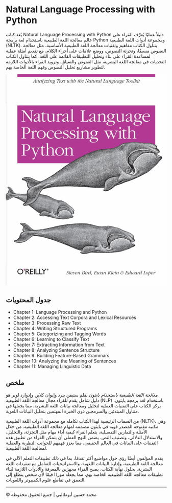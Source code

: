 <!-- ©©©©©©©©©©©©©©©©©©©©©©©© All Rights Are Reserved By Muhammad Husain Abootalebi ©©©©©©©©©©©©©©©©©©©©©©©©©©©©©©©©©© -->

# Natural Language Processing with Python

يُعد كتاب Natural Language Processing with Python دليلاً عمليًا يُعرِّف القراء على عالم معالجة اللغة الطبيعية باستخدام لغة برمجة Python ومجموعة أدوات اللغة الطبيعية (NLTK). يتناول الكتاب مفاهيم وتقنيات معالجة اللغة الطبيعية الأساسية، مثل معالجة النصوص مسبقًا، وتجزئة النصوص، ووضع علامات على أجزاء الكلام، مع تقديم أمثلة عملية لمساعدة القراء على بناء وتحليل التطبيقات القائمة على اللغة. كما يتناول الكتاب التحديات في معالجة اللغة البشرية، مثل الغموض والسياق، وتزويد القراء بالأدوات اللازمة لتطوير مشاريع تحليل النصوص وفهم اللغة الخاصة بهم.

![Natural Language Processing with Python](../../assets/Books/Book%20Covers/2%20-%201%20-%20Natural%20Language%20Processing%20with%20Python.png)

## جدول المحتويات

- Chapter 1: Language Processing and Python
- Chapter 2: Accessing Text Corpora and Lexical Resources
- Chapter 3: Processing Raw Text
- Chapter 4: Writing Structured Programs
- Chapter 5: Categorizing and Tagging Words
- Chapter 6: Learning to Classify Text
- Chapter 7: Extracting Information from Text
- Chapter 8: Analyzing Sentence Structure
- Chapter 9: Building Feature-Based Grammars
- Chapter 10: Analyzing the Meaning of Sentences
- Chapter 11: Managing Linguistic Data

## ملخص

*معالجة اللغة الطبيعية باستخدام بايثون* بقلم ستيفن بيرد وإيوان كلاين وإدوارد لوبر هو دليل شامل يقدم للقراء مجال معالجة اللغة الطبيعية (NLP) باستخدام لغة برمجة بايثون. يركز الكتاب على التقنيات العملية لتحليل ومعالجة بيانات اللغة البشرية، مما يجعلها في متناول المبتدئين والمبرمجين ذوي الخبرة المهتمين بتحليل البيانات اللغوية.

من السمات الرئيسية لهذا الكتاب تكامله مع مجموعة أدوات اللغة الطبيعية (NLTK)، وهي مكتبة مفتوحة المصدر قوية في بايثون مصممة لمهام معالجة اللغة الطبيعية. من خلال الأمثلة والتمارين التفصيلية، يتعلم القراء كيفية أداء مهام مثل التجزئة، والتحليل، والاستدلال الدلالي، وتصنيف النص. يضمن النهج العملي أن يتمكن القراء من تطبيق هذه التقنيات على البيانات في العالم الحقيقي، مما يعزز فهمهم للجوانب النظرية والعملية لمعالجة اللغة الطبيعية.

يقدم المؤلفون أيضًا رؤى حول مواضيع أكثر تقدمًا، بما في ذلك تطبيقات التعلم الآلي في معالجة اللغة الطبيعية، وإدارة البيانات اللغوية، والاستراتيجيات للتعامل مع تعقيدات اللغة البشرية. بحلول نهاية الكتاب، يصبح القراء مجهزين بالمعرفة والأدوات اللازمة لبناء تطبيقات معالجة اللغة الطبيعية الخاصة بهم، مما يجعله موردًا قيمًا لأي شخص يتطلع إلى التعمق في تقاطع علوم الكمبيوتر واللغويات.

---

© محمد حسين أبوطالبي | جميع الحقوق محفوظة

<!-- ©©©©©©©©©©©©©©©©©©©©©©©© All Rights Are Reserved By Muhammad Husain Abootalebi ©©©©©©©©©©©©©©©©©©©©©©©©©©©©©©©©©© -->

